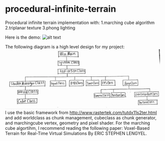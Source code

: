 # procedural-infinite-terrain
Procedural infinite terrain implementation with:
1.marching cube algorithm
2.triplanar texture
3.phong lighting

Here is the demo:
![alt text](demo.gif)

The following diagram is a high level design for my project:
![alt text](design.png)
I use the basic framework from http://www.rastertek.com/tutdx11s2ter.html and add worldclass as chunk management, cubeclass as chunk generator, and marchingcube vertex, geometry and pixel shader.
For the marching cube algortihm, I recommend reading the following paper:
Voxel-Based Terrain for Real-Time Virtual Simulations By ERIC STEPHEN LENGYEL.

